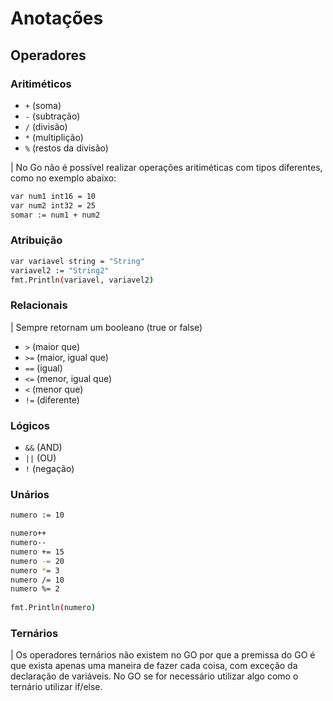 # Anotações

## Operadores

### Aritiméticos

- `+` (soma)
- `-` (subtração)
- `/` (divisão)
- `*` (multiplição)
- `%` (restos da divisão)

| No Go não é possível realizar operações aritiméticas com tipos diferentes, como no exemplo abaixo:

```bash
var num1 int16 = 10	
var num2 int32 = 25
somar := num1 + num2
```

### Atribuição

```bash
var variavel string = "String"
variavel2 := "String2"
fmt.Println(variavel, variavel2)
```

### Relacionais

| Sempre retornam um booleano (true or false)

- `>` (maior que)
- `>=` (maior, igual que)
- `==` (igual)
- `<=` (menor, igual que)
- `<` (menor que)
- `!=` (diferente)

### Lógicos

- `&&` (AND)
- `||` (OU)
- `!` (negação)

### Unários

```bash
numero := 10

numero++
numero--
numero += 15
numero -= 20
numero *= 3
numero /= 10
numero %= 2
	
fmt.Println(numero)
```

### Ternários

| Os operadores ternários não existem no GO por que a premissa do GO é que exista apenas uma maneira de fazer cada coisa, com exceção da declaração de variáveis. No GO se for necessário utilizar algo como o ternário utilizar if/else.
